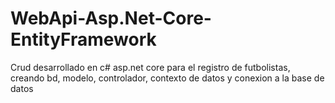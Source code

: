 # WebApi-Asp.Net-Core-EntityFramework
Crud desarrollado en c# asp.net core para el registro de futbolistas, creando bd, modelo, controlador, contexto de datos y conexion a la base de datos
